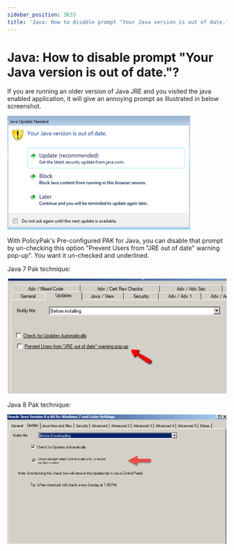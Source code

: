 ```yaml
---
sidebar_position: 3633
title: 'Java: How to disable prompt "Your Java version is out of date."?'
---
```


# Java: How to disable prompt "Your Java version is out of date."?

If you are running an older version of Java JRE and you visited the java enabled application, it will give an annoying prompt as illustrated in below screenshot.

![](../../../../../../../static/images/PolicyPak/Content/Resources/Images/ApplicationSettings/Preconfigured/Java/45_1_image001.png)

With PolicyPak's Pre-configured PAK for Java, you can disable that prompt by un-checking this option "Prevent Users from "JRE out of date" warning pop-up". You want it un-checked and underlined.

Java 7 Pak technique:

![](../../../../../../../static/images/PolicyPak/Content/Resources/Images/ApplicationSettings/Preconfigured/Java/45_2_image002.png)

Java 8 Pak technique:

![](../../../../../../../static/images/PolicyPak/Content/Resources/Images/ApplicationSettings/Preconfigured/Java/45_3_14-8.png)